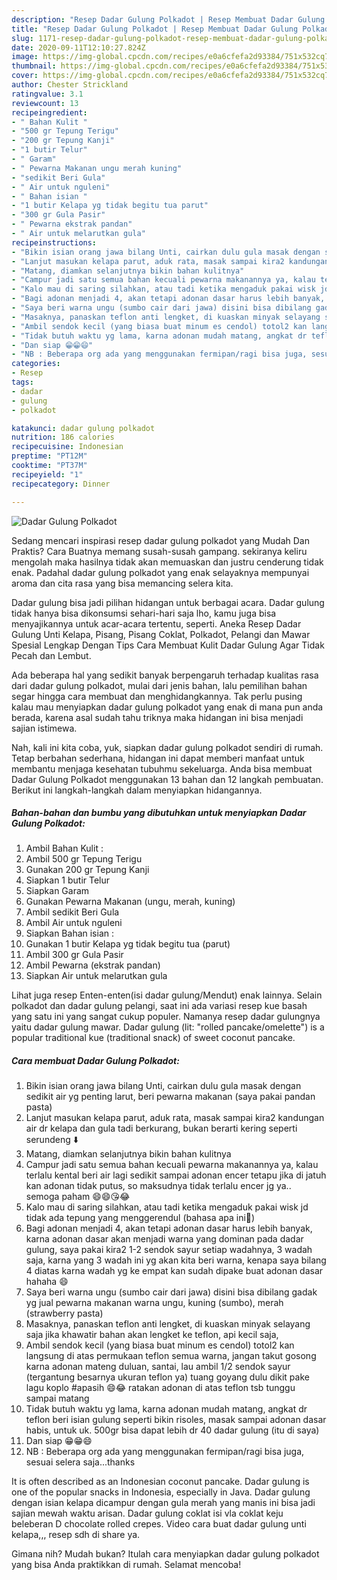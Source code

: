 ```yaml
---
description: "Resep Dadar Gulung Polkadot | Resep Membuat Dadar Gulung Polkadot Yang Lezat"
title: "Resep Dadar Gulung Polkadot | Resep Membuat Dadar Gulung Polkadot Yang Lezat"
slug: 1171-resep-dadar-gulung-polkadot-resep-membuat-dadar-gulung-polkadot-yang-lezat
date: 2020-09-11T12:10:27.824Z
image: https://img-global.cpcdn.com/recipes/e0a6cfefa2d93384/751x532cq70/dadar-gulung-polkadot-foto-resep-utama.jpg
thumbnail: https://img-global.cpcdn.com/recipes/e0a6cfefa2d93384/751x532cq70/dadar-gulung-polkadot-foto-resep-utama.jpg
cover: https://img-global.cpcdn.com/recipes/e0a6cfefa2d93384/751x532cq70/dadar-gulung-polkadot-foto-resep-utama.jpg
author: Chester Strickland
ratingvalue: 3.1
reviewcount: 13
recipeingredient:
- " Bahan Kulit "
- "500 gr Tepung Terigu"
- "200 gr Tepung Kanji"
- "1 butir Telur"
- " Garam"
- " Pewarna Makanan ungu merah kuning"
- "sedikit Beri Gula"
- " Air untuk nguleni"
- " Bahan isian "
- "1 butir Kelapa yg tidak begitu tua parut"
- "300 gr Gula Pasir"
- " Pewarna ekstrak pandan"
- " Air untuk melarutkan gula"
recipeinstructions:
- "Bikin isian orang jawa bilang Unti, cairkan dulu gula masak dengan sedikit air yg penting larut, beri pewarna makanan (saya pakai pandan pasta)"
- "Lanjut masukan kelapa parut, aduk rata, masak sampai kira2 kandungan air dr kelapa dan gula tadi berkurang, bukan berarti kering seperti serundeng ⬇️"
- "Matang, diamkan selanjutnya bikin bahan kulitnya"
- "Campur jadi satu semua bahan kecuali pewarna makanannya ya, kalau terlalu kental beri air lagi sedikit sampai adonan encer tetapu jika di jatuh kan adonan tidak putus, so maksudnya tidak terlalu encer jg ya.. semoga paham 😄😄😘😂"
- "Kalo mau di saring silahkan, atau tadi ketika mengaduk pakai wisk jd tidak ada tepung yang menggerendul (bahasa apa ini🤣)"
- "Bagi adonan menjadi 4, akan tetapi adonan dasar harus lebih banyak, karna adonan dasar akan menjadi warna yang dominan pada dadar gulung, saya pakai kira2 1-2 sendok sayur setiap wadahnya, 3 wadah saja, karna yang 3 wadah ini yg akan kita beri warna, kenapa saya bilang 4 diatas karna wadah yg ke empat kan sudah dipake buat adonan dasar hahaha 😄"
- "Saya beri warna ungu (sumbo cair dari jawa) disini bisa dibilang gadak yg jual pewarna makanan warna ungu, kuning (sumbo), merah (strawberry pasta)"
- "Masaknya, panaskan teflon anti lengket, di kuaskan minyak selayang saja jika khawatir bahan akan lengket ke teflon, api kecil saja,"
- "Ambil sendok kecil (yang biasa buat minum es cendol) totol2 kan langsung di atas permukaan teflon semua warna, jangan takut gosong karna adonan mateng duluan, santai, lau ambil 1/2 sendok sayur (tergantung besarnya ukuran teflon ya) tuang goyang dulu dikit pake lagu koplo #apasih 😄😂 ratakan adonan di atas teflon tsb tunggu sampai matang"
- "Tidak butuh waktu yg lama, karna adonan mudah matang, angkat dr teflon beri isian gulung seperti bikin risoles, masak sampai adonan dasar habis, untuk uk. 500gr bisa dapat lebih dr 40 dadar gulung (itu di saya)"
- "Dan siap 😁😁😄"
- "NB : Beberapa org ada yang menggunakan fermipan/ragi bisa juga, sesuai selera saja...thanks"
categories:
- Resep
tags:
- dadar
- gulung
- polkadot

katakunci: dadar gulung polkadot 
nutrition: 186 calories
recipecuisine: Indonesian
preptime: "PT12M"
cooktime: "PT37M"
recipeyield: "1"
recipecategory: Dinner

---
```



![Dadar Gulung Polkadot](https://img-global.cpcdn.com/recipes/e0a6cfefa2d93384/751x532cq70/dadar-gulung-polkadot-foto-resep-utama.jpg)

Sedang mencari inspirasi resep dadar gulung polkadot yang Mudah Dan Praktis? Cara Buatnya memang susah-susah gampang. sekiranya keliru mengolah maka hasilnya tidak akan memuaskan dan justru cenderung tidak enak. Padahal dadar gulung polkadot yang enak selayaknya mempunyai aroma dan cita rasa yang bisa memancing selera kita.

Dadar gulung bisa jadi pilihan hidangan untuk berbagai acara. Dadar gulung tidak hanya bisa dikonsumsi sehari-hari saja lho, kamu juga bisa menyajikannya untuk acar-acara tertentu, seperti. Aneka Resep Dadar Gulung Unti Kelapa, Pisang, Pisang Coklat, Polkadot, Pelangi dan Mawar Spesial Lengkap Dengan Tips Cara Membuat Kulit Dadar Gulung Agar Tidak Pecah dan Lembut.

Ada beberapa hal yang sedikit banyak berpengaruh terhadap kualitas rasa dari dadar gulung polkadot, mulai dari jenis bahan, lalu pemilihan bahan segar hingga cara membuat dan menghidangkannya. Tak perlu pusing kalau mau menyiapkan dadar gulung polkadot yang enak di mana pun anda berada, karena asal sudah tahu triknya maka hidangan ini bisa menjadi sajian istimewa.


Nah, kali ini kita coba, yuk, siapkan dadar gulung polkadot sendiri di rumah. Tetap berbahan sederhana, hidangan ini dapat memberi manfaat untuk membantu menjaga kesehatan tubuhmu sekeluarga. Anda bisa membuat Dadar Gulung Polkadot menggunakan 13 bahan dan 12 langkah pembuatan. Berikut ini langkah-langkah dalam menyiapkan hidangannya.

<!--inarticleads1-->

##### Bahan-bahan dan bumbu yang dibutuhkan untuk menyiapkan Dadar Gulung Polkadot:

1. Ambil  Bahan Kulit :
1. Ambil 500 gr Tepung Terigu
1. Gunakan 200 gr Tepung Kanji
1. Siapkan 1 butir Telur
1. Siapkan  Garam
1. Gunakan  Pewarna Makanan (ungu, merah, kuning)
1. Ambil sedikit Beri Gula
1. Ambil  Air untuk nguleni
1. Siapkan  Bahan isian :
1. Gunakan 1 butir Kelapa yg tidak begitu tua (parut)
1. Ambil 300 gr Gula Pasir
1. Ambil  Pewarna (ekstrak pandan)
1. Siapkan  Air untuk melarutkan gula


Lihat juga resep Enten-enten(isi dadar gulung/Mendut) enak lainnya. Selain polkadot dan dadar gulung pelangi, saat ini ada variasi resep kue basah yang satu ini yang sangat cukup populer. Namanya resep dadar gulungnya yaitu dadar gulung mawar. Dadar gulung (lit: &#34;rolled pancake/omelette&#34;) is a popular traditional kue (traditional snack) of sweet coconut pancake. 

<!--inarticleads2-->

##### Cara membuat Dadar Gulung Polkadot:

1. Bikin isian orang jawa bilang Unti, cairkan dulu gula masak dengan sedikit air yg penting larut, beri pewarna makanan (saya pakai pandan pasta)
1. Lanjut masukan kelapa parut, aduk rata, masak sampai kira2 kandungan air dr kelapa dan gula tadi berkurang, bukan berarti kering seperti serundeng ⬇️
1. Matang, diamkan selanjutnya bikin bahan kulitnya
1. Campur jadi satu semua bahan kecuali pewarna makanannya ya, kalau terlalu kental beri air lagi sedikit sampai adonan encer tetapu jika di jatuh kan adonan tidak putus, so maksudnya tidak terlalu encer jg ya.. semoga paham 😄😄😘😂
1. Kalo mau di saring silahkan, atau tadi ketika mengaduk pakai wisk jd tidak ada tepung yang menggerendul (bahasa apa ini🤣)
1. Bagi adonan menjadi 4, akan tetapi adonan dasar harus lebih banyak, karna adonan dasar akan menjadi warna yang dominan pada dadar gulung, saya pakai kira2 1-2 sendok sayur setiap wadahnya, 3 wadah saja, karna yang 3 wadah ini yg akan kita beri warna, kenapa saya bilang 4 diatas karna wadah yg ke empat kan sudah dipake buat adonan dasar hahaha 😄
1. Saya beri warna ungu (sumbo cair dari jawa) disini bisa dibilang gadak yg jual pewarna makanan warna ungu, kuning (sumbo), merah (strawberry pasta)
1. Masaknya, panaskan teflon anti lengket, di kuaskan minyak selayang saja jika khawatir bahan akan lengket ke teflon, api kecil saja,
1. Ambil sendok kecil (yang biasa buat minum es cendol) totol2 kan langsung di atas permukaan teflon semua warna, jangan takut gosong karna adonan mateng duluan, santai, lau ambil 1/2 sendok sayur (tergantung besarnya ukuran teflon ya) tuang goyang dulu dikit pake lagu koplo #apasih 😄😂 ratakan adonan di atas teflon tsb tunggu sampai matang
1. Tidak butuh waktu yg lama, karna adonan mudah matang, angkat dr teflon beri isian gulung seperti bikin risoles, masak sampai adonan dasar habis, untuk uk. 500gr bisa dapat lebih dr 40 dadar gulung (itu di saya)
1. Dan siap 😁😁😄
1. NB : Beberapa org ada yang menggunakan fermipan/ragi bisa juga, sesuai selera saja...thanks


It is often described as an Indonesian coconut pancake. Dadar gulung is one of the popular snacks in Indonesia, especially in Java. Dadar gulung dengan isian kelapa dicampur dengan gula merah yang manis ini bisa jadi sajian mewah waktu arisan. Dadar gulung coklat isi vla coklat keju beleberan D chocolate rolled crepes. Video cara buat dadar gulung unti kelapa,,, resep sdh di share ya. 

Gimana nih? Mudah bukan? Itulah cara menyiapkan dadar gulung polkadot yang bisa Anda praktikkan di rumah. Selamat mencoba!
